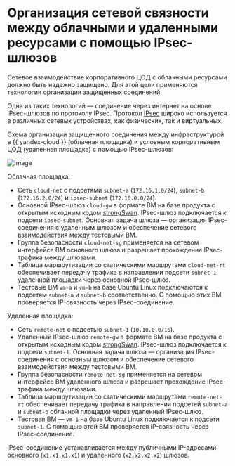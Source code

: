 # Организация сетевой связности между облачными и удаленными ресурсами с помощью IPsec-шлюзов

Сетевое взаимодействие корпоративного ЦОД с облачными ресурсами должно быть надежно защищено. Для этой цели применяются технологии организации защищенных соединений.

Одна из таких технологий — соединение через интернет на основе IPsec-шлюзов по протоколу IPsec. Протокол [IPsec](https://www.ietf.org/rfc/rfc2401.txt) широко используется в различных сетевых устройствах, как физических, так и виртуальных.

Схема организации защищенного соединения между инфраструктурой в {{ yandex-cloud }} (облачная площадка) и условным корпоративным ЦОД (удаленная площадка) с помощью IPsec-шлюзов:

![image](../../../_assets/tutorials/ipsec-instance.svg)

Облачная площадка:

* Сеть `cloud-net` с подсетями `subnet-a` (`172.16.1.0/24`), `subnet-b` (`172.16.2.0/24`) и `ipsec-subnet` (`172.16.0.0/24`).
* Основной IPsec-шлюз `cloud-gw` в формате ВМ на базе продукта с открытым исходным кодом [strongSwan](https://github.com/strongswan/strongswan). IPsec-шлюз подключается к подсети `ipsec-subnet`. Основная задача шлюза — организация IPsec-соединения с удаленным шлюзом и обеспечение сетевого взаимодействия между тестовыми ВМ.
* Группа безопасности `cloud-net-sg` применяется на сетевом интерфейсе ВМ основного шлюза и разрешает прохождение IPsec-трафика между шлюзами.
* Таблица маршрутизации со статическими маршрутами `cloud-net-rt` обеспечивает передачу трафика в направлении подсети `subnet-1` удаленной площадки через основной IPsec-шлюз.
* Тестовые ВМ `vm-a` и `vm-b` на базе Ubuntu Linux подключаются к подсетям `subnet-a` и `subnet-b` соответственно. С помощью этих ВМ проверяется IP-связность через IPsec-соединение.

Удаленная площадка:

* Сеть `remote-net` с подсетью `subnet-1` (`10.10.0.0/16`).
* Удаленный IPsec-шлюз `remote-gw` в формате ВМ на базе продукта с открытым исходным кодом [strongSwan](https://github.com/strongswan/strongswan). IPsec-шлюз подключается к подсети `subnet-1`. Основная задача шлюза — организация IPsec-соединения с основным шлюзом и обеспечение сетевого взаимодействия между тестовыми ВМ.
* Группа безопасности `remote-net-sg` применяется на сетевом интерфейсе ВМ удаленного шлюза и разрешает прохождение IPsec-трафика между шлюзами.
* Таблица маршрутизации со статическими маршрутами `remote-net-rt` обеспечивает передачу трафика в направлении подсетей `subnet-а` и `subnet-b` облачной площадки через удаленный IPsec-шлюз.
* Тестовая ВМ — `vm-1` на базе Ubuntu Linux подключается к подсети `subnet-1`. С помощью этой ВМ проверяется IP-связность через IPsec-соединение.

IPsec-соединение устанавливается между публичными IP-адресами основного (`x1.x1.x1.x1`) и удаленного (`x2.x2.x2.x2`) шлюзов.
